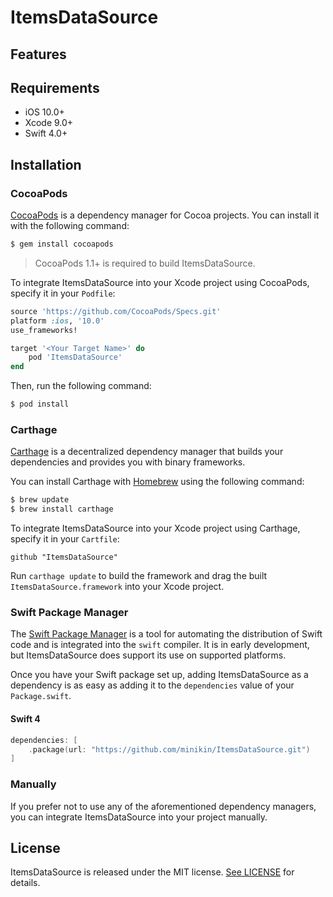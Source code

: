 # ItemsDataSource

## Features


## Requirements
- iOS 10.0+ 
- Xcode 9.0+
- Swift 4.0+


## Installation

### CocoaPods

[CocoaPods](http://cocoapods.org) is a dependency manager for Cocoa projects. You can install it with the following command:

```bash
$ gem install cocoapods
```

> CocoaPods 1.1+ is required to build ItemsDataSource.

To integrate ItemsDataSource into your Xcode project using CocoaPods, specify it in your `Podfile`:

```ruby
source 'https://github.com/CocoaPods/Specs.git'
platform :ios, '10.0'
use_frameworks!

target '<Your Target Name>' do
    pod 'ItemsDataSource'
end
```

Then, run the following command:

```bash
$ pod install
```

### Carthage

[Carthage](https://github.com/Carthage/Carthage) is a decentralized dependency manager that builds your dependencies and provides you with binary frameworks.

You can install Carthage with [Homebrew](http://brew.sh/) using the following command:

```bash
$ brew update
$ brew install carthage
```

To integrate ItemsDataSource into your Xcode project using Carthage, specify it in your `Cartfile`:

```ogdl
github "ItemsDataSource" 
```

Run `carthage update` to build the framework and drag the built `ItemsDataSource.framework` into your Xcode project.

### Swift Package Manager

The [Swift Package Manager](https://swift.org/package-manager/) is a tool for automating the distribution of Swift code and is integrated into the `swift` compiler. It is in early development, but ItemsDataSource does support its use on supported platforms. 

Once you have your Swift package set up, adding ItemsDataSource as a dependency is as easy as adding it to the `dependencies` value of your `Package.swift`.


#### Swift 4

```swift
dependencies: [
    .package(url: "https://github.com/minikin/ItemsDataSource.git")
]
```

### Manually

If you prefer not to use any of the aforementioned dependency managers, you can integrate ItemsDataSource into your project manually.


## License

ItemsDataSource is released under the MIT license. [See LICENSE](https://github.com/minikin/ItemsDataSource/blob/master/LICENSE) for details.